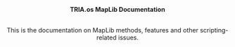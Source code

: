 <html>
<head>
</head>
<body>
<div align="center">
<br></br>
<br></br>
<br></br>
<br></br>
<strong>TRIA.os MapLib Documentation</strong><br></br>

This is the documentation on MapLib methods, features and other scripting-related issues.<br></br>
</div>
</body>
</html>